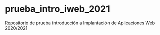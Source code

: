 # prueba_intro_iweb_2021
Repositorio de prueba introducción a Implantación de Aplicaciones Web 2020/2021
